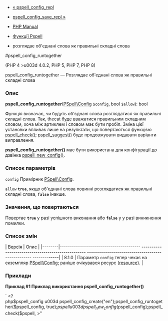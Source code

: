 - [« pspell_config_repl](function.pspell-config-repl.md)
- [pspell_config_save_repl »](function.pspell-config-save-repl.md)

- [PHP Manual](index.md)
- [Функції Pspell](ref.pspell.md)
- розглядає об'єднані слова як правильні складні слова

#pspell_config_runtogether

(PHP 4 \>u003d 4.0.2, PHP 5, PHP 7, PHP 8)

pspell_config_runtogether — Розглядає об'єднані слова як
правильні складні слова

### Опис

**pspell_config_runtogether**([PSpell\Config](class.pspell-config.md)
`$config`, bool `$allow`): bool

Функція визначає, чи будуть об'єднані слова розглядатися як
правильні складні слова. Так, thecat буде вважатися правильним
складним словом, хоча між артиклем і словом має бути пробіл.
Зміна цієї установки впливає лише на результати, що повертаються
функцією [pspell_check()](function.pspell-check.md);
[pspell_suggest()](function.pspell-suggest.md) буде продовжувати
видавати варіанти виправлення.

**pspell_config_runtogether()** має бути використана для
конфігурації до дзвінка
[pspell_new_config()](function.pspell-new-config.md).

### Список параметрів

`config`
Примірник [PSpell\Config](class.pspell-config.md).

`allow`
**`true`**, якщо об'єднані слова повинні розглядатися як
правильні складні слова, **`false`** інакше.

### Значення, що повертаються

Повертає **`true`** у разі успішного виконання або **`false`** у
у разі виникнення помилки.

### Список змін

| Версія | Опис |
|--------|---------------------------------------- -------------------------------------------------- -------------------------------------------------- -------------|
| 8.1.0 | Параметр `config` тепер чекає на екземпляр [PSpell\Config](class.pspell-config.md); раніше очікувався ресурс ([resource](language.types.resource.md)). |

### Приклади

**Приклад #1 Приклад використання **pspell_config_runtogether()****

` <?php$pspell_config u003d pspell_config_create("en");pspell_config_runtogether($pspell_config, true);$pspell u003d pspell_new_config($pspell_config);pspell_check($pspell, >"
